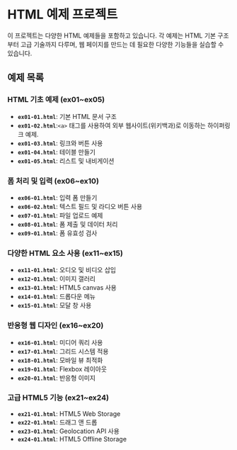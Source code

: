 # HTML 예제 프로젝트

이 프로젝트는 다양한 HTML 예제들을 포함하고 있습니다. 각 예제는 HTML 기본 구조부터 고급 기술까지 다루며, 웹 페이지를 만드는 데 필요한 다양한 기능들을 실습할 수 있습니다.

## 예제 목록

### HTML 기초 예제 (ex01~ex05)
- **`ex01-01.html`**: 기본 HTML 문서 구조
- **`ex01-02.html`**:`<a>` 태그를 사용하여 외부 웹사이트(위키백과)로 이동하는 하이퍼링크 예제.
- **`ex01-03.html`**: 링크와 버튼 사용
- **`ex01-04.html`**: 테이블 만들기
- **`ex01-05.html`**: 리스트 및 내비게이션

### 폼 처리 및 입력 (ex06~ex10)
- **`ex06-01.html`**: 입력 폼 만들기
- **`ex06-02.html`**: 텍스트 필드 및 라디오 버튼 사용
- **`ex07-01.html`**: 파일 업로드 예제
- **`ex08-01.html`**: 폼 제출 및 데이터 처리
- **`ex09-01.html`**: 폼 유효성 검사

### 다양한 HTML 요소 사용 (ex11~ex15)
- **`ex11-01.html`**: 오디오 및 비디오 삽입
- **`ex12-01.html`**: 이미지 갤러리
- **`ex13-01.html`**: HTML5 canvas 사용
- **`ex14-01.html`**: 드롭다운 메뉴
- **`ex15-01.html`**: 모달 창 사용

### 반응형 웹 디자인 (ex16~ex20)
- **`ex16-01.html`**: 미디어 쿼리 사용
- **`ex17-01.html`**: 그리드 시스템 적용
- **`ex18-01.html`**: 모바일 뷰 최적화
- **`ex19-01.html`**: Flexbox 레이아웃
- **`ex20-01.html`**: 반응형 이미지

### 고급 HTML5 기능 (ex21~ex24)
- **`ex21-01.html`**: HTML5 Web Storage
- **`ex22-01.html`**: 드래그 앤 드롭
- **`ex23-01.html`**: Geolocation API 사용
- **`ex24-01.html`**: HTML5 Offline Storage
